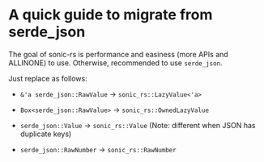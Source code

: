 # A quick guide to migrate from serde_json

The goal of sonic-rs is performance and easiness (more APIs and ALLINONE) to use. Otherwise, recommended to use `serde_json`.

Just replace as follows:

- `&'a serde_json::RawValue` -> `sonic_rs::LazyValue<'a>`

- `Box<serde_json::RawValue>` -> `sonic_rs::OwnedLazyValue`

- `serde_json::Value` -> `sonic_rs::Value` (Note: different when JSON has duplicate keys)

- `serde_json::RawNumber` ->  `sonic_rs::RawNumber`

